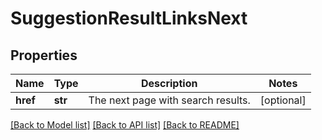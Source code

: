 # SuggestionResultLinksNext

## Properties
Name | Type | Description | Notes
------------ | ------------- | ------------- | -------------
**href** | **str** | The next page with search results. | [optional] 

[[Back to Model list]](../README.md#documentation-for-models) [[Back to API list]](../README.md#documentation-for-api-endpoints) [[Back to README]](../README.md)

